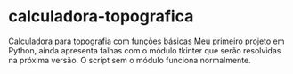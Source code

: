 # calculadora-topografica
Calculadora para topografia com funções básicas
Meu primeiro projeto em Python, ainda apresenta falhas com o módulo tkinter que serão resolvidas na próxima versão.
O script sem o módulo funciona normalmente.
